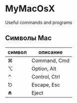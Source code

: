 # MyMacOsX
Useful commands and programs


## Символы Mac
символ        | описание
------------- | -------------
⌘            | Command, Cmd
⌥            | Option, Alt
⌃             | Control, Ctrl
⎋             | Escape, Esc
⏏            | Eject
